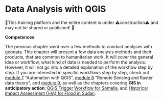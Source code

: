 # Data Analysis with QGIS

🚧This training platform and the entire content is under ⚠️construction⚠️ and may not be shared or published! 🚧

__Competences__:

The previous chapter went over a few methods to conduct analyses with geodata. This chapter will present a few data analysis methods and their products, that are common to humanitarian work. It will cover the general idea or workflow, what kind of data is needed to perform the analysis. However, it will not go into a detailed explanation of the workflow step by step. If you are interested in specific workflows step by step, check out [module 7](https://giscience.github.io/gis-training-resource-center/content/Modul_7/en_qgis_automation_theory.html) "Automation with QGIS", [module 8](https://giscience.github.io/gis-training-resource-center/content/Modul_8/en_qgis_remote_sensing_raster_theorie.html) "Remote Sensing and Raster data theory", and [module 9](https://giscience.github.io/gis-training-resource-center/content/Modul_9/en_qgis_network_analysis_theory.html), as well as the chapters covering __GIS in anticipatory action__: [QGIS Trigger Workflow for Somalia](https://giscience.github.io/gis-training-resource-center/content/GIS_AA/en_qgis_drought_trigger_somalia.html), and [Historical Impact Assessment (HIA) for Flood in Sudan](https://giscience.github.io/gis-training-resource-center/content/GIS_AA/en_qgis_historical_impact_assessment_sudan.html).
